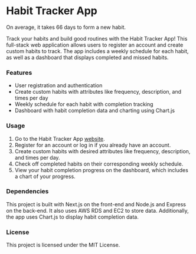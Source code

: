 # Habit Tracker App

On average, it takes 66 days to form a new habit.

Track your habits and build good routines with the Habit Tracker App! This full-stack web application allows users to register an account and create custom habits to track. The app includes a weekly schedule for each habit, as well as a dashboard that displays completed and missed habits.

### Features
* User registration and authentication
* Create custom habits with attributes like frequency, description, and times per day
* Weekly schedule for each habit with completion tracking
* Dashboard with habit completion data and charting using Chart.js

### Usage
1. Go to the Habit Tracker App [website](https://habit-tracker.io/).
2. Register for an account or log in if you already have an account.
3. Create custom habits with desired attributes like frequency, description, and times per day.
4. Check off completed habits on their corresponding weekly schedule.
5. View your habit completion progress on the dashboard, which includes a chart of your progress.

### Dependencies
This project is built with Next.js on the front-end and Node.js and Express on the back-end. It also uses AWS RDS and EC2 to store data. Additionally, the app uses Chart.js to display habit completion data.

### License
This project is licensed under the MIT License.
